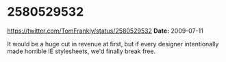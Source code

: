 # 2580529532
https://twitter.com/TomFrankly/status/2580529532
**Date:** 2009-07-11

It would be a huge cut in revenue at first, but if every designer intentionally made horrible IE stylesheets, we'd finally break free.
